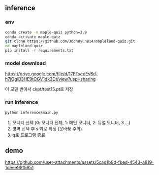 ## inference
### env
```bash
conda create -n maple-quiz python=3.9
conda activate maple-quiz
git clone https://github.com/JoonHyun814/mapleland-quiz.git
cd mapleland-quiz
pip install -r requirements.txt
```

### model download
https://drive.google.com/file/d/17FTxedEv6d-h7jOglB3HE9tQGV1dk3Ct/view?usp=sharing

이 모델 받아서 ckpt/test15.pt로 저장

### run inference
```bash
python inference/main.py
```
1. 모니터 선택 (0: 모니터 전체, 1: 메인 모니터, 2: 듀얼 모니터, 3 ...)
2. 영역 선택 후 s 키로 확정 (못바꿈 주의)
3. q로 프로그램 종료

## demo

https://github.com/user-attachments/assets/5cad1b8d-fbed-4543-a819-1deee98f5651

